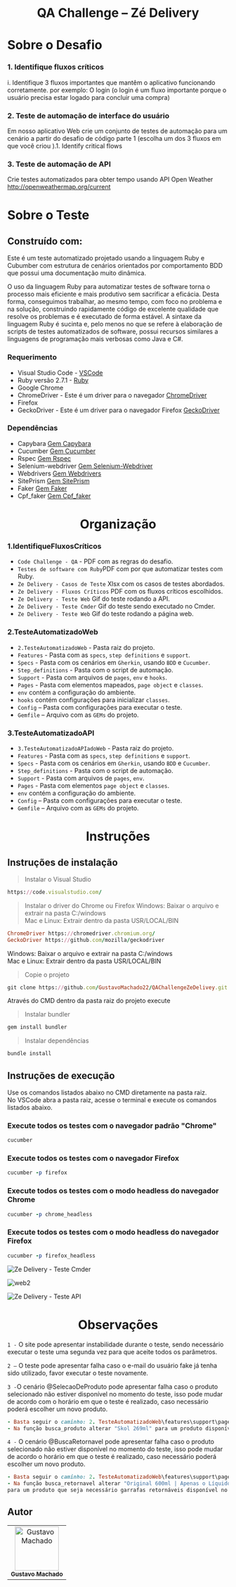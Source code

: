 
<h1 align="center">
   QA Challenge – Zé Delivery
</h1>

# Sobre o Desafio

### 1. Identifique fluxos críticos

i. Identifique 3 fluxos importantes que mantêm o aplicativo funcionando corretamente. por exemplo: O login (o login é um fluxo importante porque o usuário precisa estar logado para concluir uma compra)

### 2. Teste de automação de interface do usuário

Em nosso aplicativo Web crie um conjunto de testes de automação para um cenário a partir do desafio de código parte 1 (escolha um dos 3 fluxos em que você criou ).1. Identify critical flows

### 3. Teste de automação de API	
Crie testes automatizados para obter tempo usando API Open Weather http://openweathermap.org/current

# Sobre o Teste 

## Construído com:

Este é um teste automatizado projetado usando a linguagem Ruby e Cubumber com estrutura de cenários orientados por comportamento BDD que possui uma documentação muito dinâmica.<br /> 

O uso da linguagem Ruby para automatizar testes de software torna o processo mais eficiente e mais produtivo sem sacrificar a eficácia. Desta forma, conseguimos trabalhar, ao mesmo tempo, com foco no problema e na solução, construindo rapidamente código de excelente qualidade que resolve os problemas e é executado de forma estável. A sintaxe da linguagem Ruby é sucinta e, pelo menos no que se refere à elaboração de scripts de testes automatizados de software, possui recursos similares a linguagens de programação mais verbosas como Java e C#.

### Requerimento	

* Visual Studio Code - [VSCode](https://code.visualstudio.com/)
* Ruby versão 2.7.1 - [Ruby](https://www.ruby-lang.org/pt/documentation/installation/)
* Google Chrome
* ChromeDriver - Este é um driver para o navegador [ChromeDriver](https://chromedriver.chromium.org/)
* Firefox
* GeckoDriver - Este é um driver para o navegador Firefox [GeckoDriver](https://github.com/mozilla/geckodriver)


### Dependências

* Capybara [Gem Capybara](https://github.com/teamcapybara/capybara)
* Cucumber [Gem Cucumber](https://github.com/cucumber/cucumber-ruby)
* Rspec    [Gem Rspec](https://github.com/rspec/rspec)
* Selenium-webdriver [Gem Selenium-Webdriver](https://github.com/SeleniumHQ/selenium/tree/master/rb)
* Webdrivers [Gem Webdrivers](https://github.com/titusfortner/webdrivers)
* SitePrism [Gem SitePrism](https://github.com/site-prism/site_prism)
* Faker [Gem Faker](https://github.com/faker-ruby/faker)
* Cpf_faker [Gem Cpf_faker](https://github.com/bernardo/cpf_faker/) 

<h1 align="center">
   Organização
</h1>

### 1.IdentifiqueFluxosCríticos

* `Code Challenge - QA` - PDF com as regras do desafio.
* `Testes de software com Ruby`PDF com por que automatizar testes com Ruby.
* `Ze Delivery - Casos de Teste` Xlsx com os casos de testes abordados.
* `Ze Delivery - Fluxos Críticos` PDF com os fluxos críticos escolhidos.
* `Ze Delivery - Teste Web` Gif do teste rodando a API.
* `Ze Delivery - Teste Cmder` Gif do teste sendo executado no Cmder.
* `Ze Delivery - Teste Web` Gif do teste rodando a página web.

### 2.TesteAutomatizadoWeb

* `2.TesteAutomatizadoWeb` - Pasta raiz do projeto.
* `Features` - Pasta com as `specs`, `step definitions` e `support`.
* `Specs` - Pasta com os cenários em `Gherkin`, usando `BDD` e `Cucumber`.
* `Step_definitions` - Pasta com o script de automação.
* `Support` - Pasta com arquivos de `pages`, `env` e `hooks`. 
* `Pages` - Pasta com elementos mapeados, `page object` e `classes`.
* `env` contém a configuração do ambiente.
* `hooks` contém configurações para inicializar `classes`.
* `Config` – Pasta com configurações para executar o teste.
* `Gemfile` – Arquivo com as `GEMs` do projeto.

### 3.TesteAutomatizadoAPI

* `3.TesteAutomatizadoAPIadoWeb` - Pasta raiz do projeto.
* `Features` - Pasta com as `specs`, `step definitions` e `support`.
* `Specs` - Pasta com os cenários em `Gherkin`, usando `BDD` e `Cucumber`.
* `Step_definitions` - Pasta com o script de automação.
* `Support` - Pasta com arquivos de `pages`, `env`. 
* `Pages` - Pasta com elementos `page object` e `classes`.
* `env` contém a configuração do ambiente.
* `Config` – Pasta com configurações para executar o teste.
* `Gemfile` – Arquivo com as `GEMs` do projeto.


<h1 align="center">
   Instruções
</h1>

## Instruções de instalação

> Instalar o Visual Studio
``` ruby
https://code.visualstudio.com/
```
> Instalar o driver do Chrome ou Firefox
Windows: Baixar o arquivo e extrair na pasta C:/windows <br />
Mac e Linux: Extrair dentro da pasta USR/LOCAL/BIN

``` ruby
ChromeDriver https://chromedriver.chromium.org/
GeckoDriver https://github.com/mozilla/geckodriver
```
Windows: Baixar o arquivo e extrair na pasta C:/windows <br />
Mac e Linux: Extrair dentro da pasta USR/LOCAL/BIN

> Copie o projeto
``` ruby
git clone https://github.com/GustavoMachado22/QAChallengeZeDelivey.git
```

Através do CMD dentro da pasta raiz do projeto execute

> Instalar bundler

``` ruby
gem install bundler
```
> Instalar dependências

``` ruby
bundle install
```

## Instruções de execução 

Use os comandos listados abaixo no CMD diretamente na pasta raiz. <br />
No VSCode abra a pasta raiz, acesse o terminal e execute os comandos listados abaixo. 

### Execute todos os testes com o navegador padrão "Chrome"

``` ruby
cucumber
```
### Execute todos os testes com o navegador Firefox

``` ruby
cucumber -p firefox
```

### Execute todos os testes com o modo headless do navegador Chrome

``` ruby
cucumber -p chrome_headless
```

### Execute todos os testes com o modo headless do navegador Firefox

``` ruby
cucumber -p firefox_headless
```
![Ze Delivery - Teste Cmder](https://user-images.githubusercontent.com/64233343/84858852-59d9d680-b042-11ea-8dd1-39e1538e1fdf.gif)

![web2](https://user-images.githubusercontent.com/64233343/84860662-da4e0680-b045-11ea-9823-c153cdfbc029.gif)

![Ze Delivery - Teste API](https://user-images.githubusercontent.com/64233343/84928005-12843200-b0a4-11ea-8828-039954d2200a.gif)



<h1 align="center">
  Observações
</h1>


`1 -` O site pode apresentar instabilidade durante o teste, sendo necessário executar o teste uma segunda vez para que aceite todos os parâmetros.<br />

`2 –` O teste pode apresentar falha caso o e-mail do usuário fake já tenha sido utilizado, favor executar o teste novamente.<br />

`3 -`O cenário @SelecaoDeProduto pode apresentar falha caso o produto selecionado não estiver disponível no momento do teste, isso pode mudar de acordo com o horário em que o teste é realizado, caso necessário poderá escolher um novo produto.<br /> 

``` ruby
- Basta seguir o caminho: 2. TesteAutomatizadoWeb\features\support\pages\search_page.rb
- Na função busca_produto alterar "Skol 269ml" para um produto disponível no momento.
```
`4 -` O cenário @BuscaRetornavel pode apresentar falha caso o produto selecionado não estiver disponível no momento do teste, isso pode mudar de acordo o horário em que o teste é realizado, caso necessário poderá escolher um novo produto. <br />

``` ruby
- Basta seguir o caminho: 2. TesteAutomatizadoWeb\features\support\pages\search_page.rb
- Na função busca_retornavel alterar "Original 600ml | Apenas o Líquido" 
para um produto que seja necessário garrafas retornáveis disponível no momento.
```

## Autor

<table>
  <tr>
    <td align="center">
      <a href="https://github.com/GustavoMachado22">
        <img src="https://avatars1.githubusercontent.com/u/64233343?s=460&u=acfd721126fe7ac25120ff18bb48f9badd9538c4&v=4" width="100px;" alt="Gustavo Machado"/>
        <br />
        <sub>
          <b>Gustavo Machado</b>
        </sub>
       </a>
       <br />
    </td>
  </tr>
</table>
